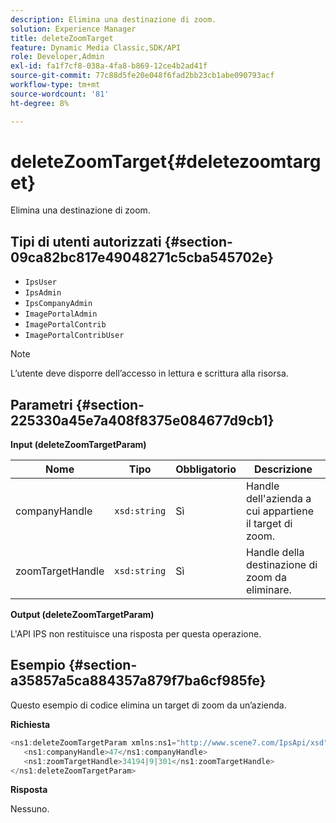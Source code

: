 ```yaml
---
description: Elimina una destinazione di zoom.
solution: Experience Manager
title: deleteZoomTarget
feature: Dynamic Media Classic,SDK/API
role: Developer,Admin
exl-id: fa1f7cf8-038a-4fa8-b869-12ce4b2ad41f
source-git-commit: 77c88d5fe20e048f6fad2bb23cb1abe090793acf
workflow-type: tm+mt
source-wordcount: '81'
ht-degree: 8%

---
```


# deleteZoomTarget{#deletezoomtarget}

Elimina una destinazione di zoom.

## Tipi di utenti autorizzati {#section-09ca82bc817e49048271c5cba545702e}

* `IpsUser`
* `IpsAdmin`
* `IpsCompanyAdmin`
* `ImagePortalAdmin`
* `ImagePortalContrib`
* `ImagePortalContribUser`

>[!NOTE]
>
>L’utente deve disporre dell’accesso in lettura e scrittura alla risorsa.

## Parametri {#section-225330a45e7a408f8375e084677d9cb1}

**Input (deleteZoomTargetParam)**

| Nome | Tipo | Obbligatorio | Descrizione |
|---|---|---|---|
| companyHandle | `xsd:string` | Sì | Handle dell&#39;azienda a cui appartiene il target di zoom. |
| zoomTargetHandle | `xsd:string` | Sì | Handle della destinazione di zoom da eliminare. |

**Output (deleteZoomTargetParam)**

L&#39;API IPS non restituisce una risposta per questa operazione.

## Esempio {#section-a35857a5ca884357a879f7ba6cf985fe}

Questo esempio di codice elimina un target di zoom da un’azienda.

**Richiesta**

```java
<ns1:deleteZoomTargetParam xmlns:ns1="http://www.scene7.com/IpsApi/xsd">
   <ns1:companyHandle>47</ns1:companyHandle>
   <ns1:zoomTargetHandle>34194|9|301</ns1:zoomTargetHandle>
</ns1:deleteZoomTargetParam>
```

**Risposta**

Nessuno.
